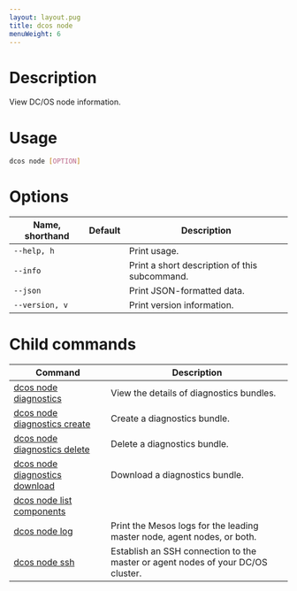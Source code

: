 ```yaml
---
layout: layout.pug
title: dcos node
menuWeight: 6
---
```

    
# Description
View DC/OS node information.

# Usage

```bash
dcos node [OPTION]
```

# Options

| Name, shorthand | Default | Description |
|---------|-------------|-------------|
| `--help, h`   |             |  Print usage. |
| `--info`   |             |  Print a short description of this subcommand. |
| `--json`   |             |  Print JSON-formatted data. |
| `--version, v`   |             | Print version information. |

# Child commands

| Command | Description |
|---------|-------------|
| [dcos node diagnostics](/docs/1.10/cli/command-reference/dcos-node/dcos-node-diagnostics/)   | View the details of diagnostics bundles. |  
| [dcos node diagnostics create](/docs/1.10/cli/command-reference/dcos-node/dcos-node-diagnostics-create/)   | Create a diagnostics bundle.|  
| [dcos node diagnostics delete](/docs/1.10/cli/command-reference/dcos-node/dcos-node-diagnostics-delete/)   | Delete a diagnostics bundle.|  
| [dcos node diagnostics download](/docs/1.10/cli/command-reference/dcos-node/dcos-node-diagnostics-download/)   | Download a diagnostics bundle.|  
| [dcos node list components](/docs/1.10/cli/command-reference/dcos-node/dcos-node-list-components/)   |             |  
| [dcos node log](/docs/1.10/cli/command-reference/dcos-node/dcos-node-log/)   | Print the Mesos logs for the leading master node, agent nodes, or both. |  
| [dcos node ssh](/docs/1.10/cli/command-reference/dcos-node/dcos-node-ssh/)   | Establish an SSH connection to the master or agent nodes of your DC/OS cluster. |  